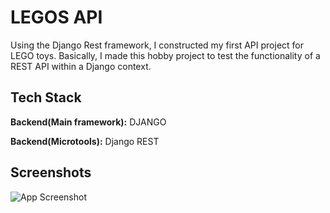 

# LEGOS API

Using the Django Rest framework, I constructed my first API project for LEGO toys. Basically, I made this hobby project to test the functionality of a REST API within a Django context.


## Tech Stack

**Backend(Main framework):** DJANGO


**Backend(Microtools):** Django REST


## Screenshots

![App Screenshot](https://media.licdn.com/dms/image/D4D22AQFKk0A9bGZcsw/feedshare-shrink_2048_1536/0/1680279835400?e=1684368000&v=beta&t=T3rm0zphzMEW2IxaJuUCKpZzCghp83Af4LzWWl8VGFg)

